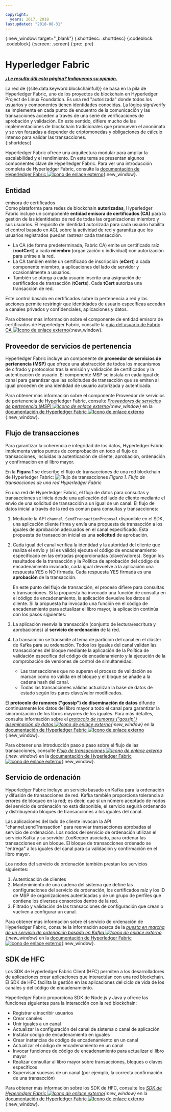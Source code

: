 ```yaml
---

copyright:
  years: 2017, 2018
lastupdated: "2018-08-31"
---
```


{:new_window: target="_blank"}
{:shortdesc: .shortdesc}
{:codeblock: .codeblock}
{:screen: .screen}
{:pre: .pre}


# Hyperledger Fabric


***[¿Le resulta útil esta página? Indíquenos su opinión.](https://www.surveygizmo.com/s3/4501493/IBM-Blockchain-Documentation)***


La red de {{site.data.keyword.blockchainfull}} se basa en la pila de Hyperledger Fabric, uno de los proyectos de blockchain en Hyperledger Project de Linux Foundation.  Es una red "autorizada" donde todos los usuarios y componentes tienen identidades conocidas.  La lógica sign/verify se implementa en cada punto de encuentro de la comunicación y las transacciones acceden a través de una serie de verificaciones de aprobación y validación.  En este sentido, difiere mucho de las implementaciones de blockchain tradicionales que promueven el anonimato y se ven forzadas a depender de criptomonedas y obligaciones de cálculo intenso para validar las transacciones.  
{:shortdesc}

Hyperledger Fabric ofrece una arquitectura modular para ampliar la escalabilidad y el rendimiento.  En este tema se presentan algunos componentes clave de Hyperledger Fabric.  Para ver una introducción completa de Hyperledger Fabric, consulte la [documentación de Hyperledger Fabric ![Icono de enlace externo](../images/external_link.svg "Icono de enlace externo")](http://hyperledger-fabric.readthedocs.io/en/release-1.1/){:new_window}.  

## Entidad
emisora de certificados  
Como plataforma para redes de blockchain **autorizadas**, Hyperledger Fabric incluye un componente **entidad emisora de certificados (CA)** para la gestión de las identidades de red de todas las organizaciones miembro y sus usuarios. El requisito de identidad autorizada para cada usuario habilita el control basado en ACL sobre la actividad de red y garantiza que los usuarios registrados puedan rastrear cada transacción.  
* La CA (de forma predeterminada, Fabric CA) emite un certificado raíz (**rootCert**) a cada **miembro** (organización o individual) con autorización para unirse a la red.
* La CA también emite un certificado de inscripción (**eCert**) a cada componente miembro, a aplicaciones del lado de servidor y ocasionalmente a usuarios.
* También se otorga a cada usuario inscrito una asignación de certificados de transacción (**tCerts**).  Cada **tCert** autoriza una transacción de red.

Este control basado en certificados sobre la pertenencia a red y las acciones permite restringir que identidades de usuario específicas accedan a canales privados y confidenciales, aplicaciones y datos.

Para obtener más información sobre el componente de entidad emisora de certificados de Hyperledger Fabric, consulte la [guía del usuario de Fabric CA ![Icono de enlace externo](../images/external_link.svg "Icono de enlace externo")](https://hyperledger-fabric-ca.readthedocs.io/en/release-1.1/){:new_window}.

## Proveedor de servicios de pertenencia  
Hyperledger Fabric incluye un componente de **proveedor de servicios de pertenencia (MSP)** que ofrece una abstracción de todos los mecanismos de cifrado y protocolos tras la emisión y validación de certificados y la autenticación de usuario.  El componente MSP se instala en cada igual de canal para garantizar que las solicitudes de transacción que se emiten al igual proceden de una identidad de usuario autorizada y autenticada.

Para obtener más información sobre el componente Proveedor de servicios de pertenencia de Hyperledger Fabric, consulte *[Proveedores de servicios de pertenencia (MSP) ![Icono de enlace externo](../images/external_link.svg "Icono de enlace externo")](http://hyperledger-fabric.readthedocs.io/en/release-1.1/msp.html){:new_window}* en la [documentación de Hyperledger Fabric ![Icono de enlace externo](../images/external_link.svg "Icono de enlace externo")](http://hyperledger-fabric.readthedocs.io/en/release-1.1/){:new_window}.

## Flujo de transacciones  
Para garantizar la coherencia e integridad de los datos, Hyperledger Fabric implementa varios puntos de comprobación en todo el flujo de transacciones, incluidas la autenticación de cliente, aprobación, ordenación y confirmación en el libro mayor.

En la **Figura 1** se describe el flujo de transacciones de una red blockchain de Hyperledger Fabric: ![Flujo de transacciones](../images/v10_txflow.png "Flujo de transacciones de una red Hyperledger Fabric")
*Figura 1. Flujo de transacciones de una red Hyperledger Fabric*

En una red de Hyperledger Fabric, el flujo de datos para consultas y transacciones se inicia desde una aplicación del lado de cliente mediante el envío de una solicitud de transacción a un igual de un canal. El flujo de datos inicial a través de la red es común para consultas y transacciones:

1. Mediante la API `channel.SendTransactionProposal` disponible en el SDK, una aplicación cliente firma y envía una propuesta de transacción a los iguales de aprobación adecuados en el canal especificado.  Esta propuesta de transacción inicial es una **solicitud** de aprobación.  
2. Cada igual del canal verifica la identidad y la autoridad del cliente que realiza el envío y (si es válido) ejecuta el código de encadenamiento especificado en las entradas proporcionadas (clave/valores).  Según los resultados de la transacción y la Política de aprobación del código de encadenamiento invocado, cada igual devuelve a la aplicación una respuesta YES o NO firmada.  Cada respuesta YES firmada es una **aprobación** de la transacción.

	En este punto del flujo de transacción, el proceso difiere para consultas y transacciones.  Si la propuesta ha invocado una función de consulta en el código de encadenamiento, la aplicación devuelve los datos al cliente.  Si la propuesta ha invocado una función en el código de encadenamiento para actualizar el libro mayor, la aplicación continúa con los pasos siguientes:  
3. La aplicación reenvía la transacción (conjunto de lectura/escritura y aprobaciones) al **servicio de ordenación** de la red.  
4. La transacción se transmite al tema de partición del canal en el clúster de Kafka para su ordenación.  Todos los iguales del canal validan las transacciones del bloque mediante la aplicación de la Política de validación específica del código de encadenamiento y la ejecución de la comprobación de versiones de control de simultaneidad.  
	* Las transacciones que no superan el proceso de validación se marcan como no válida en el bloque y el bloque se añade a la cadena hash del canal.  
	* Todas las transacciones válidas actualizan la base de datos de estado según los pares clave/valor modificados.  

El **protocolo de rumores ("gossip") de diseminación de datos** difunde continuamente los datos del libro mayor a todo el canal para garantizar la sincronización de los libros mayores de los iguales.  Para más detalles, consulte información sobre el *[protocolo de rumores ("gossip") diseminación de datos ![Icono de enlace externo](../images/external_link.svg "Icono de enlace externo")](http://hyperledger-fabric.readthedocs.io/en/release-1.1/gossip.html){:new_window}* en la [documentación de Hyperledger Fabric ![Icono de enlace externo](../images/external_link.svg "Icono de enlace externo")](http://hyperledger-fabric.readthedocs.io/en/release-1.1/){:new_window}.

Para obtener una introducción paso a paso sobre el flujo de las transacciones, consulte *[Flujo de transacciones ![Icono de enlace externo](../images/external_link.svg "Icono de enlace externo")](http://hyperledger-fabric.readthedocs.io/en/release-1.1/txflow.html){:new_window}* en la [documentación de Hyperledger Fabric ![Icono de enlace externo](../images/external_link.svg "Icono de enlace externo")](http://hyperledger-fabric.readthedocs.io/en/release-1.1/){:new_window}.  

## Servicio de ordenación
Hyperledger Fabric incluye un servicio basado en Kafka para la ordenación y difusión de transacciones de red. Kafka también proporciona tolerancia a errores de bloqueo en la red; es decir, que si un número aceptado de nodos del servicio de ordenación no está disponible, el servicio seguirá ordenando y distribuyendo bloques de transacciones a los iguales del canal.

Las aplicaciones del lado de cliente invocan la API "channel.sendTransaction" para reenviar transacciones aprobadas al servicio de ordenación. Los nodos del servicio de ordenación utilizan el servicio Kafka y su servidor ZooKeeper asociado, para ordenar las transacciones en un bloque. El bloque de transacciones ordenado se "entrega" a los iguales del canal para su validación y confirmación en el libro mayor.

Los nodos del servicio de ordenación también prestan los servicios siguientes:
1. Autenticación de clientes
2. Mantenimiento de una cadena del sistema que define las configuraciones del servicio de ordenación, los certificados raíz y los ID de MSP de organizaciones autenticadas y de un grupo de perfiles que contiene los diversos consorcios dentro de la red.
3. Filtrado y validación de las transacciones de configuración que crean o vuelven a configurar un canal.  

Para obtener más información sobre el servicio de ordenación de Hyperledger Fabric, consulte la información acerca de la *[puesta en marcha de un servicio de ordenación basado en Kafka ![Icono de enlace externo](../images/external_link.svg "Icono de enlace externo")](http://hyperledger-fabric.readthedocs.io/en/release-1.1/kafka.html){:new_window}* en la [documentación de Hyperledger Fabric ![Icono de enlace externo](../images/external_link.svg "Icono de enlace externo")](http://hyperledger-fabric.readthedocs.io/en/release-1.1/){:new_window}.

## SDK de HFC
Los SDK de Hyperledger Fabric Client (HFC) permiten a los desarrolladores de aplicaciones crear aplicaciones que interactúan con una red blockchain. El SDK de HFC facilita la gestión en las aplicaciones del ciclo de vida de los canales y del código de encadenamiento.

Hyperledger Fabric proporciona SDK de Node.js y Java y ofrece las funciones siguientes para la interacción con la red blockchain:
* Registrar e inscribir usuarios
* Crear canales
* Unir iguales a un canal
* Actualizar la configuración del canal de sistema o canal de aplicación
* Instalar código de encadenamiento en iguales
* Crear instancias de código de encadenamiento en un canal
* Actualizar el código de encadenamiento en un canal
* Invocar funciones de código de encadenamiento para actualizar el libro mayor
* Realizar consultar al libro mayor sobre transacciones, bloques o claves específicos
* Supervisar sucesos de un canal (por ejemplo, la correcta confirmación de una transacción)

Para obtener más información sobre los SDK de HFC, consulte los *[SDK de Hyperledger Fabric ![Icono de enlace externo](../images/external_link.svg "Icono de enlace externo")](http://hyperledger-fabric.readthedocs.io/en/release-1.1/fabric-sdks.html){:new_window}* en la [documentación de Hyperledger Fabric ![Icono de enlace externo](../images/external_link.svg "Icono de enlace externo")](http://hyperledger-fabric.readthedocs.io/en/release-1.1/){:new_window}.
